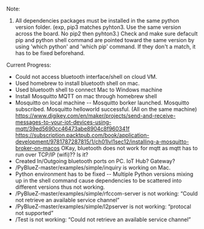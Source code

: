 Note:
1. All dependencies packages must be installed in the same python version folder. (exp, pip3 matches pyhton3. Use the same version across the board. No pip2 then pyhton3.) Check and make sure defacult pip and python shell command are pointed toward the same version by using 'which python' and 'which pip' command. If they don't a match, it has to be fixed beforehand. 

Current Progress: 
- Could not access bluetooth interface/shell on cloud VM. 
- Used homebrew to install bluetooth shell on mac.
- Used bluetooth shell to connect Mac to Windows machine
- Install Mosquitto MQTT on mac through homebrew shell
- Mosquitto on local machine -- Mosquitto borker launched. Mosquitto subscribed. Mosquitto helloworld successful. (All on the same machine) https://www.digikey.com/en/maker/projects/send-and-receive-messages-to-your-iot-devices-using-mqtt/39ed5690cc46473abe8904c8f960341f
https://subscription.packtpub.com/book/application-development/9781787287815/1/ch01lvl1sec12/installing-a-mosquitto-broker-on-macos
OKay, bluetooth does not work for mqtt as mqtt has to run over TCP/IP (wifi)?? Is it?
- Created In/Outgoing bluetooth ports on PC.
IoT Hub? Gateway?
- /PyBlueZ-master/examples/simple/inquiry is working on Mac.
- Python environment has to be fixed -- Multiple Python versions mixing up in the shell command cause dependencies to be scattered into different versions thus not working.
- /PyBlueZ-master/examples/simple/rfccom-server is not working: “Could not retrieve an available service channel”
- /PyBlueZ-master/examples/simple/l2pserver is not working: “protocal not supported”
- /Test is not working: “Could not retrieve an available service channel”
